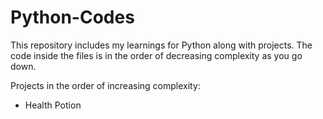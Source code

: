 # Python-Codes
This repository includes my learnings for Python along with projects. The code inside the files is in the order of decreasing complexity as you go down. 

Projects in the order of increasing complexity:
* Health Potion
